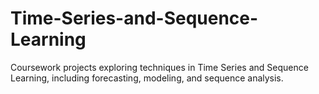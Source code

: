 # Time-Series-and-Sequence-Learning
Coursework projects exploring techniques in Time Series and Sequence Learning, including forecasting, modeling, and sequence analysis.
